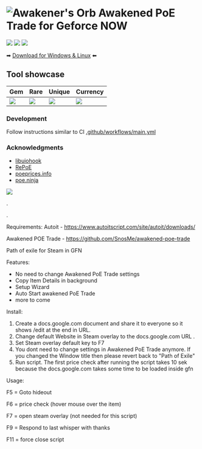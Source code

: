 # ![Awakener's Orb](https://web.poecdn.com/image/Art/2DItems/Currency/TransferOrb.png) Awakened PoE Trade for Geforce NOW

[![](https://user-images.githubusercontent.com/4292308/153364874-dde23599-278c-4350-8d86-dadbc4b978b3.svg)](https://somsubhra.github.io/github-release-stats/?username=SnosMe&repository=awakened-poe-trade)
[![](https://user-images.githubusercontent.com/4292308/153364769-e4fe1e82-1bbc-46ac-8a3c-f5a98a5667cc.svg)](https://patreon.com/awakened_poe_trade)
[![](https://user-images.githubusercontent.com/4292308/153364565-7a545d26-e617-4a33-a919-ff90d8feda3d.svg)](https://github.com/SnosMe/awakened-poe-trade/issues/22)


➡ [Download for Windows & Linux](https://snosme.github.io/awakened-poe-trade/download) ⬅

## Tool showcase

| Gem | Rare | Unique | Currency |
|-----|------|--------|----------|
| ![](https://i.imgur.com/LTsH2DZ.png) | ![](https://i.imgur.com/2XL5Wl8.png) | ![](https://i.imgur.com/UTV6prE.png) | ![](https://i.imgur.com/dQ9Sns6.png) |

### Development

Follow instructions similar to CI [.github/workflows/main.yml](https://github.com/SnosMe/awakened-poe-trade/blob/master/.github/workflows/main.yml)

### Acknowledgments

- [libuiohook](https://github.com/kwhat/libuiohook)
- [RePoE](https://github.com/brather1ng/RePoE)
- [poeprices.info](https://www.poeprices.info/)
- [poe.ninja](https://poe.ninja/)

![](https://i.imgur.com/MATqhv7.png)

.

.

Requirements:
Autoit - https://www.autoitscript.com/site/autoit/downloads/

Awakened POE Trade - https://github.com/SnosMe/awakened-poe-trade

Path of exile for Steam in GFN

Features:
- No need to change Awakened PoE Trade settings
- Copy Item Details in background
- Setup Wizard
- Auto Start awakened PoE Trade
- more to come

Install:
1. Create a docs.google.com document and share it to everyone so it shows /edit at the end in URL.
2. Change default Website in Steam overlay to the docs.google.com URL .
3. Set Steam overlay default key to F7
4. You dont need to change settings in Awakened PoE Trade anymore. If you changed the Window title then please revert back to "Path of Exile"
5. Run script. 
   The first price check after running the script takes 10 sek because the docs.google.com takes some time to be loaded inside gfn  

Usage:


F5 = Goto hideout 

F6 = price check (hover mouse over the item) 

F7 = open steam overlay (not needed for this script) 

F9 = Respond to last whisper with thanks 

F11 = force close script 

